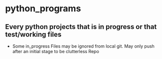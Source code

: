 # python_programs

## Every python projects that is in progress or that test/working files

- Some in_progress Files may be ignored from local git. May only push after an
initial stage to be clutterless Repo
